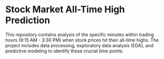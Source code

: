 # Stock Market All-Time High Prediction

This repository contains analysis of the specific minutes within trading hours (9:15 AM - 3:30 PM) when stock prices hit their all-time highs. The project includes data processing, exploratory data analysis (EDA), and predictive modeling to identify these crucial time points.
